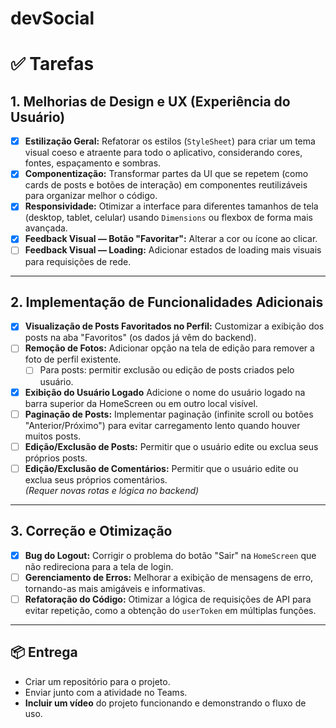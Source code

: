 # devSocial

# ✅ Tarefas

## 1. Melhorias de Design e UX (Experiência do Usuário)

- [x] **Estilização Geral:** Refatorar os estilos (`StyleSheet`) para criar um tema visual coeso e atraente para todo o aplicativo, considerando cores, fontes, espaçamento e sombras.
- [x] **Componentização:** Transformar partes da UI que se repetem (como cards de posts e botões de interação) em componentes reutilizáveis para organizar melhor o código.
- [x] **Responsividade:** Otimizar a interface para diferentes tamanhos de tela (desktop, tablet, celular) usando `Dimensions` ou flexbox de forma mais avançada.
- [x] **Feedback Visual — Botão "Favoritar":** Alterar a cor ou ícone ao clicar.
- [ ] **Feedback Visual — Loading:** Adicionar estados de loading mais visuais para requisições de rede.

---

## 2. Implementação de Funcionalidades Adicionais

- [x] **Visualização de Posts Favoritados no Perfil:** Customizar a exibição dos posts na aba "Favoritos" (os dados já vêm do backend).
- [ ] **Remoção de Fotos:** Adicionar opção na tela de edição para remover a foto de perfil existente.  
  - [ ] Para posts: permitir exclusão ou edição de posts criados pelo usuário.
- [x] **Exibição do Usuário Logado** Adicione o nome do usuário logado na barra
superior da HomeScreen ou em outro local visível.
- [ ] **Paginação de Posts:** Implementar paginação (infinite scroll ou botões "Anterior/Próximo") para evitar carregamento lento quando houver muitos posts.
- [ ] **Edição/Exclusão de Posts:** Permitir que o usuário edite ou exclua seus próprios posts.
- [ ] **Edição/Exclusão de Comentários:** Permitir que o usuário edite ou exclua seus próprios comentários.  
  _(Requer novas rotas e lógica no backend)_

---

## 3. Correção e Otimização

- [x] **Bug do Logout:** Corrigir o problema do botão "Sair" na `HomeScreen` que não redireciona para a tela de login.  
- [ ] **Gerenciamento de Erros:** Melhorar a exibição de mensagens de erro, tornando-as mais amigáveis e informativas.
- [ ] **Refatoração do Código:** Otimizar a lógica de requisições de API para evitar repetição, como a obtenção do `userToken` em múltiplas funções.

---

## 📦 Entrega

- Criar um repositório para o projeto.
- Enviar junto com a atividade no Teams.
- **Incluir um vídeo** do projeto funcionando e demonstrando o fluxo de uso.
